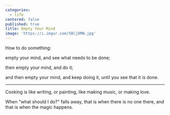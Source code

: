 ```yaml
---
categories:
  - life
centered: false
published: true
title: Empty Your Mind
image: 'https://i.imgur.com/5BljOMW.jpg'
---
```

How to do something:

empty your mind,
and see what needs 
to be done;

then empty your mind,
and do it;

and then empty your mind,
and keep doing it,
until you see 
that it is done.

___

Cooking
is like writing,
or painting,
like making music,
or making love.

When "what should I do?"
falls away,
that is when
there is no one there,
and that is when 
the  magic happens.
